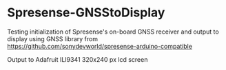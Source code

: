 # Spresense-GNSStoDisplay
Testing initialization of Spresense's on-board GNSS receiver and output to display
using GNSS library from
https://github.com/sonydevworld/spresense-arduino-compatible  

Output to Adafruit ILI9341 320x240 px lcd screen
